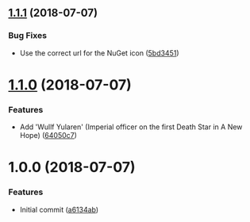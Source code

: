 ## [1.1.1](https://github.com/michael-wolfenden/StarWarsNames/compare/v1.1.0...v1.1.1) (2018-07-07)


### Bug Fixes

* Use the correct url for the NuGet icon ([5bd3451](https://github.com/michael-wolfenden/StarWarsNames/commit/5bd3451))

# [1.1.0](https://github.com/michael-wolfenden/StarWarsNames/compare/v1.0.0...v1.1.0) (2018-07-07)


### Features

* Add 'Wullf Yularen' (Imperial officer on the first Death Star in A New Hope) ([64050c7](https://github.com/michael-wolfenden/StarWarsNames/commit/64050c7))

# 1.0.0 (2018-07-07)


### Features

* Initial commit ([a6134ab](https://github.com/michael-wolfenden/StarWarsNames/commit/a6134ab))
